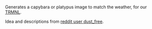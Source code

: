 Generates a capybara or platypus image to match the weather, for
our [TRMNL](https://usetrmnl.com/).

Idea and descriptions from [reddit user dust_free](https://www.reddit.com/r/trmnl/comments/1kwk04m/axolotl_weather_display/).
